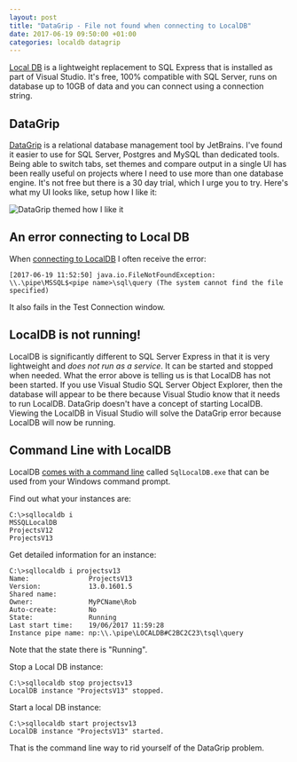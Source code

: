 ```yaml
---
layout: post
title: "DataGrip - File not found when connecting to LocalDB"
date: 2017-06-19 09:50:00 +01:00
categories: localdb datagrip
---
```

[Local DB](https://blogs.msdn.microsoft.com/sqlexpress/2011/07/12/introducing-localdb-an-improved-sql-express/) is a lightweight replacement to SQL Express that is installed as part of Visual Studio. It's free, 100% compatible with SQL Server, runs on database up to 10GB of data and you can connect using a connection string.

## DataGrip
[DataGrip](https://www.jetbrains.com/datagrip/) is a relational database management tool by JetBrains. I've found it easier to use for SQL Server, Postgres and MySQL than dedicated tools. Being able to switch tabs, set themes and compare output in a single UI has been really useful on projects where I need to use more than one database engine. It's not free but there is a 30 day trial, which I urge you to try. Here's what my UI looks like, setup how I like it:

![DataGrip themed how I like it]({{site.url}}/assets/datagrip-sqlserver.png)

## An error connecting to Local DB
When [connecting to LocalDB](https://blog.jetbrains.com/datagrip/2016/10/07/connecting-datagrip-to-sql-server-express-localdb/) I often receive the error:

    [2017-06-19 11:52:50] java.io.FileNotFoundException: \\.\pipe\MSSQL$<pipe name>\sql\query (The system cannot find the file specified)

It also fails in the Test Connection window.

## LocalDB is not running!
LocalDB is significantly different to SQL Server Express in that it is very lightweight and *does not run as a service*. It can be started and stopped when needed. What the error above is telling us is that LocalDB has not been started. If you use Visual Studio SQL Server Object Explorer, then the database will appear to be there because Visual Studio know that it needs to run LocalDB. DataGrip doesn't have a concept of starting LocalDB. Viewing the LocalDB in Visual Studio will solve the DataGrip error because LocalDB will now be running.

## Command Line with LocalDB
LocalDB [comes with a command line](https://docs.microsoft.com/en-us/sql/relational-databases/express-localdb-instance-apis/command-line-management-tool-sqllocaldb-exe) called `SqlLocalDB.exe` that can be used from your Windows command prompt.

Find out what your instances are:

    C:\>sqllocaldb i
    MSSQLLocalDB
    ProjectsV12
    ProjectsV13

Get detailed information for an instance:

    C:\>sqllocaldb i projectsv13
    Name:               ProjectsV13
    Version:            13.0.1601.5
    Shared name:
    Owner:              MyPCName\Rob
    Auto-create:        No
    State:              Running
    Last start time:    19/06/2017 11:59:28
    Instance pipe name: np:\\.\pipe\LOCALDB#C2BC2C23\tsql\query

Note that the state there is "Running".

Stop a Local DB instance:

    C:\>sqllocaldb stop projectsv13
    LocalDB instance "ProjectsV13" stopped.

Start a local DB instance:

    C:\>sqllocaldb start projectsv13
    LocalDB instance "ProjectsV13" started. 

That is the command line way to rid yourself of the DataGrip problem.